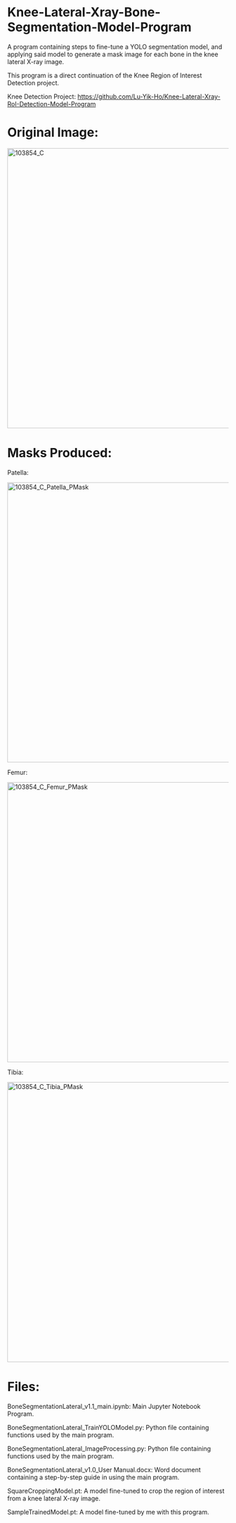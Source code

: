 # Knee-Lateral-Xray-Bone-Segmentation-Model-Program
A program containing steps to fine-tune a YOLO segmentation model, and applying said model to generate a mask image for each bone in the knee lateral X-ray image.

This program is a direct continuation of the Knee Region of Interest Detection project.

Knee Detection Project: https://github.com/Lu-Yik-Ho/Knee-Lateral-Xray-RoI-Detection-Model-Program

# Original Image:
<img width="636" height="636" alt="103854_C" src="https://github.com/user-attachments/assets/7d6a0eca-a3f9-4601-b963-3efd9fa4fdff" />

# Masks Produced:

Patella:

<img width="636" height="636" alt="103854_C_Patella_PMask" src="https://github.com/user-attachments/assets/df39ff5f-3e37-4798-921b-722d57188ac1" />

Femur:

<img width="636" height="636" alt="103854_C_Femur_PMask" src="https://github.com/user-attachments/assets/a6170a16-bedc-436d-ac10-a990a0af457d" />

Tibia:

<img width="636" height="636" alt="103854_C_Tibia_PMask" src="https://github.com/user-attachments/assets/ef53de16-5df8-4fa9-8fab-3f4e4194ec3d" />

# Files:
BoneSegmentationLateral_v1.1_main.ipynb: Main Jupyter Notebook Program.

BoneSegmentationLateral_TrainYOLOModel.py: Python file containing functions used by the main program.

BoneSegmentationLateral_ImageProcessing.py: Python file containing functions used by the main program.

BoneSegmentationLateral_v1.0_User Manual.docx: Word document containing a step-by-step guide in using the main program.

SquareCroppingModel.pt: A model fine-tuned to crop the region of interest from a knee lateral X-ray image.

SampleTrainedModel.pt: A model fine-tuned by me with this program.
